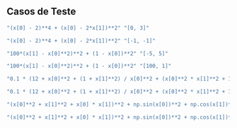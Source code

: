 ## Casos de Teste
```bash
"(x[0] - 2)**4 + (x[0] - 2*x[1])**2" "[0, 3]"
```
```bash
"(x[0] - 2)**4 + (x[0] - 2*x[1])**2" "[-1, -1]"
```
```bash
"100*(x[1] - x[0]**2)**2 + (1 - x[0])**2" "[-5, 5]"
```
```bash
"100*(x[1] - x[0]**2)**2 + (1 - x[0])**2" "[100, 1]"
```
```bash
"0.1 * (12 + x[0]**2 + (1 + x[1]**2) / x[0]**2 + (x[0]**2 * x[1]**2 + 100) / (x[0]**4 * x[1]**4))" "[0.5, 0.5]"
```
```bash
"0.1 * (12 + x[0]**2 + (1 + x[1]**2) / x[0]**2 + (x[0]**2 * x[1]**2 + 100) / (x[0]**4 * x[1]**4))" "[3, -3]"
```
```bash
"(x[0]**2 + x[1]**2 + x[0] * x[1])**2 + np.sin(x[0])**2 + np.cos(x[1])**2" "[3, 1]"
```
```bash
"(x[0]**2 + x[1]**2 + x[0] * x[1])**2 + np.sin(x[0])**2 + np.cos(x[1])**2" "[2, -2]"
```